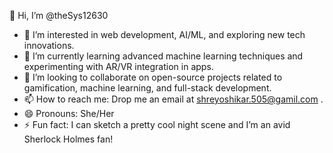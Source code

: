 👋 Hi, I’m @theSys12630  
- 👀 I’m interested in web development, AI/ML, and exploring new tech innovations.  
- 🌱 I’m currently learning advanced machine learning techniques and experimenting with AR/VR integration in apps.  
- 💞️ I’m looking to collaborate on open-source projects related to gamification, machine learning, and full-stack development.  
- 📫 How to reach me: Drop me an email at shreyoshikar.505@gamil.com .
- 😄 Pronouns: She/Her  
- ⚡ Fun fact: I can sketch a pretty cool night scene and I’m an avid Sherlock Holmes fan!  

